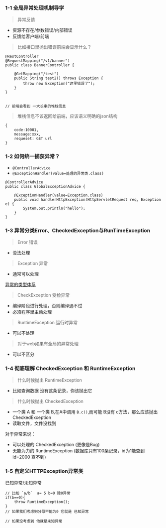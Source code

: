 ### 1-1 全局异常处理机制导学

> 异常反馈

- 资源不存在/参数错误/内部错误
- 反馈给客户端/前端

> 比如接口里抛出错误前端会显示什么？

```
@RestController
@RequestMapping("/v1/banner")
public class BannerController {

    @GetMapping("/test")
    public String test2() throws Exception {
        throw new Exception("这里错误了");
    }
}


// 前端会看到 一大长串的堆栈信息
```

> 堆栈信息不该返回给前端，应该语义明确的json结构

```
{
    code:10001,
    message:xxx,
    requeset: GET url
}
```

### 1-2 如何统一捕获异常？

- `@ControllerAdvice`
- `@ExceptionHandler(value=处理的异常类.class)`

```
@ControllerAdvice
public class GlobalExceptionAdvice {

    @ExceptionHandler(value=Exception.class)
    public void handlerHttpException(HttpServletRequest req, Exception e) {
        System.out.println("hello");
    }
}
```

### 1-3 异常分类Error、CheckedException与RunTimeException

> Error 错误

- 没法处理

> Exception 异常

- 通常可以处理

[异常的类型体系](https://sltrust.github.io/2019/09/04/ZB-022-02-%E5%BC%82%E5%B8%B8%E7%9A%84%E7%B1%BB%E5%9E%8B%E4%BD%93%E7%B3%BB/)

> CheckException 受检异常 

- 编译阶段进行处理，否则编译通不过
- 必须程序里主动处理

> RuntimeException 运行时异常

- 可以不处理

> 对于web如果有全局的异常处理

- 可以不区分

### 1-4 彻底理解 CheckedException 和 RuntimeException

> 什么时候抛出 RuntimeException

- 比如查询数据 没有这条记录，你该抛出它

> 什么时候抛出 CheckedException

- 一个类 A 和 一个类 B,在A中调用 `B.c()`,而可能 B没有 c方法，那么应该抛出 CheckedException
- 读取文件，文件没找到

对于异常来说：

- 可以处理的 CheckedException (更像是Bug)
- 无能为力的 RuntimeException (数据库只有100条记录，id为1能查到 id=2000 查不到)


### 1-5 自定义HTTPException异常类

已知异常/未知异常


```
// 比如 `a/b`  a= 5 b=0 除0异常
if(b==0){
    throw RuntimeException();
}
// 如果我们考虑到分母不能为0 它就是 已知异常

// 如果没考虑到 他就是未知异常
```

 